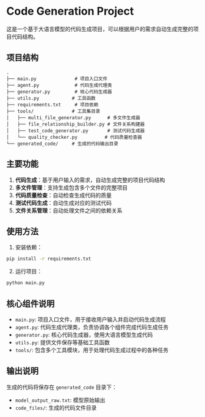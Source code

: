 # Code Generation Project

这是一个基于大语言模型的代码生成项目，可以根据用户的需求自动生成完整的项目代码结构。

## 项目结构

```
.
├── main.py              # 项目入口文件
├── agent.py             # 代码生成代理类
├── generator.py         # 核心代码生成器
├── utils.py            # 工具函数
├── requirements.txt     # 项目依赖
├── tools/              # 工具集目录
│   ├── multi_file_generator.py      # 多文件生成器
│   ├── file_relationship_builder.py # 文件关系构建器
│   ├── test_code_generator.py       # 测试代码生成器
│   └── quality_checker.py          # 代码质量检查器
└── generated_code/     # 生成的代码输出目录
```

## 主要功能

1. **代码生成**：基于用户输入的需求，自动生成完整的项目代码结构
2. **多文件管理**：支持生成包含多个文件的完整项目
3. **代码质量检查**：自动检查生成代码的质量
4. **测试代码生成**：自动生成对应的测试代码
5. **文件关系管理**：自动处理文件之间的依赖关系

## 使用方法

1. 安装依赖：
```bash
pip install -r requirements.txt
```

2. 运行项目：
```bash
python main.py
```

## 核心组件说明

- `main.py`: 项目入口文件，用于接收用户输入并启动代码生成流程
- `agent.py`: 代码生成代理类，负责协调各个组件完成代码生成任务
- `generator.py`: 核心代码生成器，使用大语言模型生成代码
- `utils.py`: 提供文件保存等基础工具函数
- `tools/`: 包含多个工具模块，用于处理代码生成过程中的各种任务

## 输出说明

生成的代码将保存在 `generated_code` 目录下：
- `model_output_raw.txt`: 模型原始输出
- `code_files/`: 生成的代码文件目录